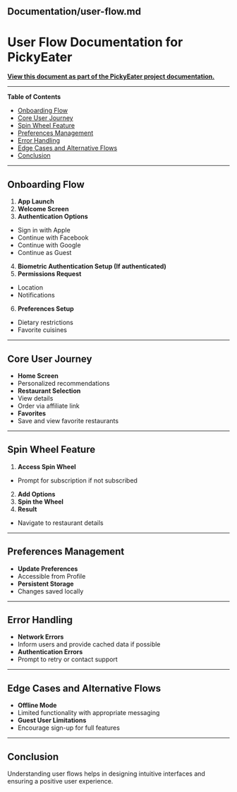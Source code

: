 ## Documentation/user-flow.md

# User Flow Documentation for PickyEater

[**View this document as part of the PickyEater project documentation.**](#)

---

**Table of Contents**

- [Onboarding Flow](#onboarding-flow)
- [Core User Journey](#core-user-journey)
- [Spin Wheel Feature](#spin-wheel-feature)
- [Preferences Management](#preferences-management)
- [Error Handling](#error-handling)
- [Edge Cases and Alternative Flows](#edge-cases-and-alternative-flows)
- [Conclusion](#conclusion)

---

## Onboarding Flow

1. **App Launch**
2. **Welcome Screen**
3. **Authentication Options**
- Sign in with Apple
- Continue with Facebook
- Continue with Google
- Continue as Guest
4. **Biometric Authentication Setup (If authenticated)**
5. **Permissions Request**
- Location
- Notifications
6. **Preferences Setup**
- Dietary restrictions
- Favorite cuisines

---

## Core User Journey

- **Home Screen**
- Personalized recommendations
- **Restaurant Selection**
- View details
- Order via affiliate link
- **Favorites**
- Save and view favorite restaurants

---

## Spin Wheel Feature

1. **Access Spin Wheel**
- Prompt for subscription if not subscribed
2. **Add Options**
3. **Spin the Wheel**
4. **Result**
- Navigate to restaurant details

---

## Preferences Management

- **Update Preferences**
- Accessible from Profile
- **Persistent Storage**
- Changes saved locally

---

## Error Handling

- **Network Errors**
- Inform users and provide cached data if possible
- **Authentication Errors**
- Prompt to retry or contact support

---

## Edge Cases and Alternative Flows

- **Offline Mode**
- Limited functionality with appropriate messaging
- **Guest User Limitations**
- Encourage sign-up for full features

---

## Conclusion

Understanding user flows helps in designing intuitive interfaces and ensuring a positive user experience.


